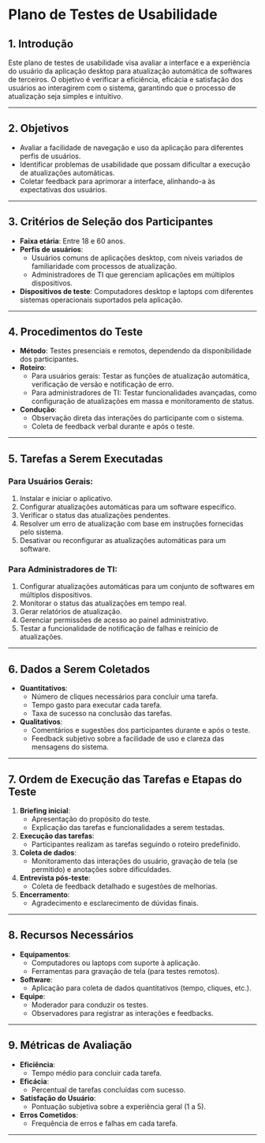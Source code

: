 # Plano de Testes de Usabilidade

## 1. Introdução
Este plano de testes de usabilidade visa avaliar a interface e a experiência do usuário da aplicação desktop para atualização automática de softwares de terceiros. O objetivo é verificar a eficiência, eficácia e satisfação dos usuários ao interagirem com o sistema, garantindo que o processo de atualização seja simples e intuitivo.

---

## 2. Objetivos
- Avaliar a facilidade de navegação e uso da aplicação para diferentes perfis de usuários.
- Identificar problemas de usabilidade que possam dificultar a execução de atualizações automáticas.
- Coletar feedback para aprimorar a interface, alinhando-a às expectativas dos usuários.

---

## 3. Critérios de Seleção dos Participantes
- **Faixa etária**: Entre 18 e 60 anos.
- **Perfis de usuários**:
  - Usuários comuns de aplicações desktop, com níveis variados de familiaridade com processos de atualização.
  - Administradores de TI que gerenciam aplicações em múltiplos dispositivos.
- **Dispositivos de teste**: Computadores desktop e laptops com diferentes sistemas operacionais suportados pela aplicação.

---

## 4. Procedimentos do Teste
- **Método**: Testes presenciais e remotos, dependendo da disponibilidade dos participantes.
- **Roteiro**:
  - Para usuários gerais: Testar as funções de atualização automática, verificação de versão e notificação de erro.
  - Para administradores de TI: Testar funcionalidades avançadas, como configuração de atualizações em massa e monitoramento de status.
- **Condução**:
  - Observação direta das interações do participante com o sistema.
  - Coleta de feedback verbal durante e após o teste.

---

## 5. Tarefas a Serem Executadas
### Para Usuários Gerais:
1. Instalar e iniciar o aplicativo.
2. Configurar atualizações automáticas para um software específico.
3. Verificar o status das atualizações pendentes.
4. Resolver um erro de atualização com base em instruções fornecidas pelo sistema.
5. Desativar ou reconfigurar as atualizações automáticas para um software.

### Para Administradores de TI:
1. Configurar atualizações automáticas para um conjunto de softwares em múltiplos dispositivos.
2. Monitorar o status das atualizações em tempo real.
3. Gerar relatórios de atualização.
4. Gerenciar permissões de acesso ao painel administrativo.
5. Testar a funcionalidade de notificação de falhas e reinício de atualizações.

---

## 6. Dados a Serem Coletados
- **Quantitativos**:
  - Número de cliques necessários para concluir uma tarefa.
  - Tempo gasto para executar cada tarefa.
  - Taxa de sucesso na conclusão das tarefas.
- **Qualitativos**:
  - Comentários e sugestões dos participantes durante e após o teste.
  - Feedback subjetivo sobre a facilidade de uso e clareza das mensagens do sistema.

---

## 7. Ordem de Execução das Tarefas e Etapas do Teste
1. **Briefing inicial**:
   - Apresentação do propósito do teste.
   - Explicação das tarefas e funcionalidades a serem testadas.
2. **Execução das tarefas**:
   - Participantes realizam as tarefas seguindo o roteiro predefinido.
3. **Coleta de dados**:
   - Monitoramento das interações do usuário, gravação de tela (se permitido) e anotações sobre dificuldades.
4. **Entrevista pós-teste**:
   - Coleta de feedback detalhado e sugestões de melhorias.
5. **Encerramento**:
   - Agradecimento e esclarecimento de dúvidas finais.

---

## 8. Recursos Necessários
- **Equipamentos**:
  - Computadores ou laptops com suporte à aplicação.
  - Ferramentas para gravação de tela (para testes remotos).
- **Software**:
  - Aplicação para coleta de dados quantitativos (tempo, cliques, etc.).
- **Equipe**:
  - Moderador para conduzir os testes.
  - Observadores para registrar as interações e feedbacks.

---

## 9. Métricas de Avaliação
- **Eficiência**:
  - Tempo médio para concluir cada tarefa.
- **Eficácia**:
  - Percentual de tarefas concluídas com sucesso.
- **Satisfação do Usuário**:
  - Pontuação subjetiva sobre a experiência geral (1 a 5).
- **Erros Cometidos**:
  - Frequência de erros e falhas em cada tarefa.

---
